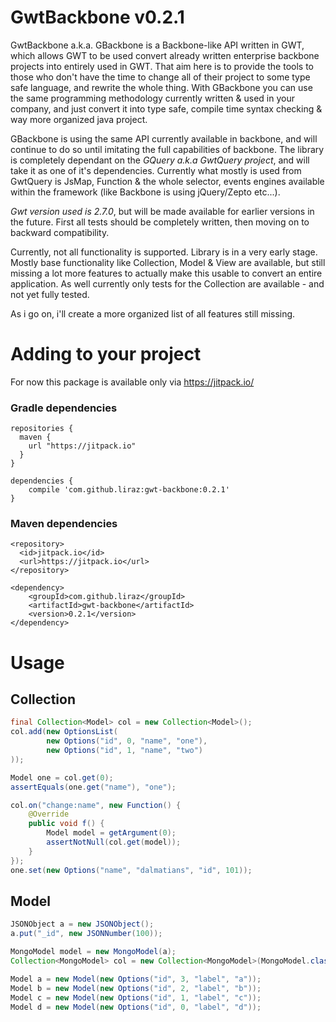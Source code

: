 
GwtBackbone v0.2.1
===========

GwtBackbone a.k.a. GBackbone is a Backbone-like API written in GWT, which allows GWT to be used convert already written enterprise backbone projects into entirely used in GWT.
That aim here is to provide the tools to those who don't have the time to change all of their project to some type safe language, and rewrite the whole thing.
With GBackbone you can use the same programming methodology currently written & used in your company, and just convert it into type safe, compile time syntax checking & way more organized java project.

GBackbone is using the same API currently available in backbone, and will continue to do so until imitating the full capabilities of backbone.
The library is completely dependant on the *GQuery a.k.a GwtQuery project*, and will take it as one of it's dependencies.
Currently what mostly is used from GwtQuery is JsMap, Function & the whole selector, events engines available within the framework (like Backbone is using jQuery/Zepto etc...).

*Gwt version used is 2.7.0*, but will be made available for earlier versions in the future.
First all tests should be completely written, then moving on to backward compatibility.

Currently, not all functionality is supported. Library is in a very early stage.
Mostly base functionality like Collection, Model & View are available, but still missing a lot more features to actually make this usable to convert an entire application.
As well currently only tests for the Collection are available - and not yet fully tested.

As i go on, i'll create a more organized list of all features still missing.


Adding to your project
=======

For now this package is available only via https://jitpack.io/

### Gradle dependencies
```
repositories {
  maven {
    url "https://jitpack.io"
  }
}

dependencies {
    compile 'com.github.liraz:gwt-backbone:0.2.1'
}
```

### Maven dependencies
```
<repository>
  <id>jitpack.io</id>
  <url>https://jitpack.io</url>
</repository>

<dependency>
    <groupId>com.github.liraz</groupId>
    <artifactId>gwt-backbone</artifactId>
    <version>0.2.1</version>
</dependency>
```


Usage
=======

Collection
------
```java
final Collection<Model> col = new Collection<Model>();
col.add(new OptionsList(
        new Options("id", 0, "name", "one"),
        new Options("id", 1, "name", "two")
));

Model one = col.get(0);
assertEquals(one.get("name"), "one");

col.on("change:name", new Function() {
    @Override
    public void f() {
        Model model = getArgument(0);
        assertNotNull(col.get(model));
    }
});
one.set(new Options("name", "dalmatians", "id", 101));
```

Model
------
```java
JSONObject a = new JSONObject();
a.put("_id", new JSONNumber(100));

MongoModel model = new MongoModel(a);
Collection<MongoModel> col = new Collection<MongoModel>(MongoModel.class, model);

Model a = new Model(new Options("id", 3, "label", "a"));
Model b = new Model(new Options("id", 2, "label", "b"));
Model c = new Model(new Options("id", 1, "label", "c"));
Model d = new Model(new Options("id", 0, "label", "d"));
```
